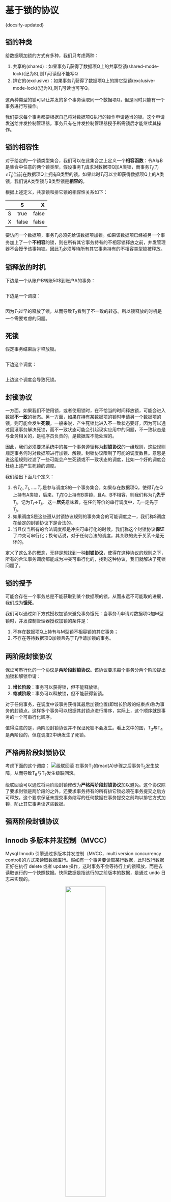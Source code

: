 # 基于锁的协议
{docsify-updated}

## 锁的种类
给数据项加锁的方式有多种，我们只考虑两种：

1. 共享的(shared)：如果事务$T_i$获得了数据项Q上的共享型锁(shared-mode-lock)(记为S),则$T_i$可读但不能写Q
2. 排它的(exclusive)：如果事务$T_i$获得了数据项Q上的排它型锁(exclusive-mode-lock)(记为X),则$T_i$可读也可写Q。

这两种类型的锁可以让并发的多个事务读取同一个数据项Q，但是同时只能有一个事务进行写操作。

我们要求每个事务都要根据自己将对数据项Q执行的操作申请适当的锁。这个申请发送给并发控制管理器，事务只有在并发控制管理器授予所需锁后才能继续其操作。

## 锁的相容性
对于给定的一个锁类型集合，我们可以在此集合之上定义一个**相容函数**：令A与B是集合中任意的两个锁类型，假设事务$T_i$请求对数据项Q加A类锁，而事务$T_j$($T_i$ &ne;$T_j$)当前在数据项Q上拥有B类型的锁。如果此时$T_i$可以立即获得数据项Q上的A类锁，我们说A类型锁与B类型锁是**相容的**。

根据上述定义，共享锁和排它锁的相容性关系如下：

|   | S | X | 
| - | :-: | -: | 
| S | true| false | 
| X | false | false | 

要访问一个数据项，事务$T_i$必须先给该数据项加锁。如果该数据项已经被另一个事务加上了一个**不相容**的锁，则在所有其它事务持有的不相容锁释放之前，并发管理器不会授予该事物锁。因此$T_i$必须等待所有其它事务持有的不相容类型锁被释放。

## 锁释放的时机
下边是一个从账户B转账50\$到账户A的事务：
<center><img src="pics/transaction-demo.png" alt=""></center>

下边是一个调度：
<center><img src="pics/scheldue-1.png" alt=""></center>

因为$T_1$过早的释放了锁，从而导致$T_2$看到了不一致的转态。所以锁释放的时机是一个需要考虑的问题。

## 死锁
假定事务结束后才释放锁。
<center><img src="pics/transaction-demo2.png" alt=""></center>
<center><img src="pics/transaction-demo3.png" alt=""></center>

下边这个调度：
<center><img src="pics/scheldue-2.png" alt=""></center>

上边这个调度会导致死锁。

## 封锁协议
一方面，如果我们不使用锁，或者使用锁时，在不恰当的时间释放锁，可能会进入数据**不一致**的状态。另一方面，如果在持有某数据项的锁时申请另一个数据项的锁，则可能会发生**死锁**。一般来说，产生死锁比进入不一致状态要好，因为可以通过回滚事务解决死锁，而不一致状态可能会引起现实应用中的问题，不一致状态是与业务相关的，是程序员负责的，是数据库不能处理的。

因此，我们必须要求系统中的每一个事务遵循称为**封锁协议**的一组规则，这些规则规定事务何时对数据项进行加锁、解锁。封锁协议限制了可能的调度数目。意思是说这组规则过滤了一些可能会产生死锁或不一致状态的调度，比如一个好的调度会杜绝上述产生死锁的调度。

我们给出下面几个定义：

1. 令${T_0,T_1,.....T_n}$是参与调度S的一个事务集合，如果存在数据项Q，使得$T_i$在Q上持有A类锁，后来，$T_j$在Q上持有B类锁，且A、B不相容，则我们称为$T_i$**先于**$T_j$，记为$T_i$&rarr;$T_j$。
这一**居先**意味着，在任何等价的串行调度中，$T_i$一定先于$T_j$。
2. 如果调度S是这些遵从封锁协议规则的事务集合的可能调度之一，我们称S调度在给定的封锁协议下是合法的。
3. 当且仅当所有的合法调度都是冲突可串行化的时候，我们称这个封锁协议**保证**了冲突可串行化；换句话说，对于任何合法的调度，其关联的先于关系&rarr;是无环的。

定义了这么多的概念，无非是想找到一种**封锁协议**，使得在这种协议的规则之下，所有的合法事务调度都能成为冲突可串行化的，找到这种协议，我们就解决了死锁问题了。

## 锁的授予
可能会存在一个事务总是不能获取到某个数据项的锁，从而永远不可能取的进展，我们成为**饿死**。

我们可以通过如下方式授权加锁来避免事务饿死：当事务$T_i$申请对数据项Q加M型锁时，并发控制管理器授权加锁的条件是：

1. 不存在数据项Q上持有与M型锁不相容锁的其它事务；
2. 不存在等待数据项Q加锁且先于$T_i$申请加锁的事务。

## 两阶段封锁协议
保证可串行化的一个协议是**两阶段封锁协议**。该协议要求每个事务分两个阶段提出加锁和解锁申请：

1. **增长阶段**：事务可以获得锁，但不能释放锁。
2. **缩减阶段**：事务可以释放锁，但不能获得新锁。

对于任何事务，在调度中该事务获得其最后加锁位置(即增长阶段的结束点)称为事务的封锁点。这样多个事务可以根据其封锁点进行排序，实际上，这个顺序就是事务的一个可串行化顺序。

值得注意的是，两阶段封锁协议并不保证死锁不会发生。看上文中的图，T<sub>3</sub>与T<sub>4</sub>是两阶段的，但在调度2中确发生了死锁。

## 严格两阶段封锁协议
考虑下面的这个调度：
![级联回滚](../pics/casscade-rollback.png)
在事务T<sub>7</sub>的read(A)步骤之后事务T<sub>5</sub>发生故障，从而导致T<sub>6</sub>与T<sub>7</sub>发生级联回滚。

级联回滚可以通过将两阶段封锁修改为**严格两阶段封锁协议**加以避免。这个协议除了要求封锁是两阶段的之外，还要求事务持有的所有排它锁必须在事务提交之后方可释放。这个要求保证未提交事务缩写的任何数据在事务提交之前均以排它方式加锁，防止其它事务读这些数据。

## 强两阶段封锁协议

## Innodb 多版本并发控制（MVCC）
Mysql Innodb 引擎通过多版本并发控制（MVCC，multi version concurrency control)的方式来读取数据库行。假如有一个事务要读取某行数据，此时改行数据正好在执行 delete 或者 update 操作，这时事务不会等待行上的锁释放，而是去读取该行的一个快照数据。快照数据是指该行的之前版本的数据，是通过 undo 日志来实现的。

<center><img src="pics/mvcc.png" width="50%"></center>

在 read committed 和 repeatable read 事务隔离级别下， Innodb 使用非锁定的一致性读。但是两者有所不同，在 read committed 级别下，总是读取最新版本的数据，就是说该事务执行过程中，如果锁定该行的事务（另一个并发事务）提交了，会读取新的版本，可能与事务开始时读的版本数据不同。但是在 repeatable read 级别下，总是读取事务开始时的版本数据，就是说即使锁定该行的事务提交了，该事务也不会读取最新版本而是依旧读取事务开始时读取的版本。

<center><img src="pics/mvcc-demo.png" width="50%"></center>

一致性锁定读：  
+ `select .... for update` 会对读取的数据加一个排他锁，其他事务不能对其加任何锁，若要加就会被阻塞。
+ `SELECT .... for share (8.0 之前版本用 select .... lock in share mode)`  会对读取的数据加一个共享锁，其他事务可以加共享锁。  
上述语句必须在一个事务中执行，事务结束时（提交或回滚）会释放锁。